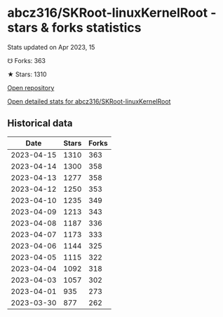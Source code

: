 # abcz316/SKRoot-linuxKernelRoot - stars & forks statistics

Stats updated on Apr 2023, 15

☋ Forks: 363

★ Stars: 1310

[Open repository](https://github.com/abcz316/SKRoot-linuxKernelRoot)

[Open detailed stats for abcz316/SKRoot-linuxKernelRoot](https://reviewgithub.com/rep/abcz316/SKRoot-linuxKernelRoot)

## Historical data
| Date | Stars | Forks |
|------|-------|-------|
| 2023-04-15 | 1310 | 363 | 
| 2023-04-14 | 1300 | 358 | 
| 2023-04-13 | 1277 | 358 | 
| 2023-04-12 | 1250 | 353 | 
| 2023-04-10 | 1235 | 349 | 
| 2023-04-09 | 1213 | 343 | 
| 2023-04-08 | 1187 | 336 | 
| 2023-04-07 | 1173 | 333 | 
| 2023-04-06 | 1144 | 325 | 
| 2023-04-05 | 1115 | 322 | 
| 2023-04-04 | 1092 | 318 | 
| 2023-04-03 | 1057 | 302 | 
| 2023-04-01 | 935 | 273 | 
| 2023-03-30 | 877 | 262 | 

